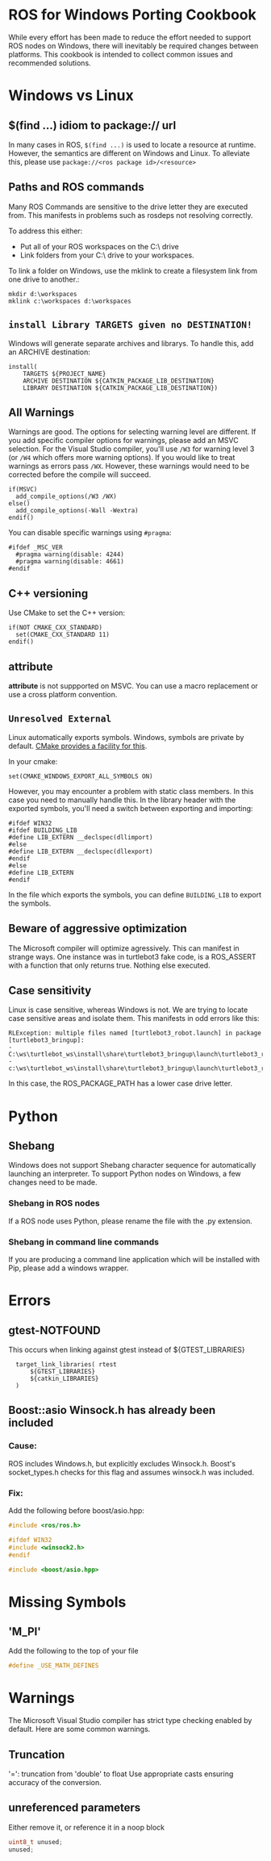 # ROS for Windows Porting Cookbook
While every effort has been made to reduce the effort needed to support ROS nodes on Windows, 
there will inevitably be required changes between platforms. This cookbook is intended to collect common issues and recommended solutions.

# Windows vs Linux
## $(find ...) idiom to package:// url
In many cases in ROS, `$(find ...)` is used to locate a resource at runtime. However, the semantics are different on Windows and Linux. 
To alleviate this, please use `package://<ros package id>/<resource>`   

## Paths and ROS commands
Many ROS Commands are sensitive to the drive letter they are executed from. This manifests in problems such as rosdeps not resolving correctly. 

To address this either:
  * Put all of your ROS workspaces on the C:\ drive
  * Link folders from your C:\ drive to your workspaces.

To link a folder on Windows, use the mklink to create a filesystem link from one drive to another.:
``` 
mkdir d:\workspaces
mklink c:\workspaces d:\workspaces
```

## `install Library TARGETS given no DESTINATION!` 

Windows will generate separate archives and librarys. To handle this, add an ARCHIVE destination:
```
install(
    TARGETS ${PROJECT_NAME}
    ARCHIVE DESTINATION ${CATKIN_PACKAGE_LIB_DESTINATION}
    LIBRARY DESTINATION ${CATKIN_PACKAGE_LIB_DESTINATION})
```
## All Warnings
Warnings are good. The options for selecting warning level are different. If you add specific compiler options for warnings, please add an MSVC selection. For the Visual Studio compiler, you'll use `/W3` for warning level 3 (or `/W4` which offers more warning options). If you would like to treat warnings as errors pass `/WX`. However, these warnings would need to be corrected before the compile will succeed.

```
if(MSVC)
  add_compile_options(/W3 /WX)
else()
  add_compile_options(-Wall -Wextra)
endif()
```

You can disable specific warnings using `#pragma`:

```
#ifdef _MSC_VER
  #pragma warning(disable: 4244)
  #pragma warning(disable: 4661)
#endif
```

## C++ versioning
Use CMake to set the C++ version:

```
if(NOT CMAKE_CXX_STANDARD)
  set(CMAKE_CXX_STANDARD 11)
endif()
```
## ____attribute____
____attribute____ is not suppported on MSVC. You can use a macro replacement or use a cross platform convention.

## `Unresolved External`
Linux automatically exports symbols. Windows, symbols are private by default. [CMake provides a facility for this](https://cmake.org/cmake/help/v3.4/prop_tgt/WINDOWS_EXPORT_ALL_SYMBOLS.html).

In your cmake:

```
set(CMAKE_WINDOWS_EXPORT_ALL_SYMBOLS ON)
```

However, you may encounter a problem with static class members. In this case you need to manually handle this.
In the library header with the exported symbols, you'll need a switch between exporting and importing:

```
#ifdef WIN32
#ifdef BUILDING_LIB
#define LIB_EXTERN __declspec(dllimport)
#else
#define LIB_EXTERN __declspec(dllexport)
#endif
#else
#define LIB_EXTERN
#endif
```

In the file which exports the symbols, you can define `BUILDING_LIB` to export the symbols.



## Beware of aggressive optimization
The Microsoft compiler will optimize agressively. This can manifest in strange ways. One instance was in turtlebot3 fake code, is a ROS_ASSERT with a function that only returns true. Nothing else executed.

## Case sensitivity
Linux is case sensitive, whereas Windows is not. We are trying to locate case sensitive areas and isolate them. This manifests in odd errors like this: 

```
RLException: multiple files named [turtlebot3_robot.launch] in package [turtlebot3_bringup]:
- C:\ws\turtlebot_ws\install\share\turtlebot3_bringup\launch\turtlebot3_robot.launch
- c:\ws\turtlebot_ws\install\share\turtlebot3_bringup\launch\turtlebot3_robot.launch
```
In this case, the ROS_PACKAGE_PATH has a lower case drive letter.

# Python
## Shebang
Windows does not support Shebang character sequence for automatically launching an interpreter. To support Python nodes on Windows, a few changes need to be made.
### Shebang in ROS nodes
If a ROS node uses Python, please rename the file with the .py extension.

### Shebang in command line commands
If you are producing a command line application which will be installed with Pip, please add a windows wrapper.


# Errors
## gtest-NOTFOUND
This occurs when linking against gtest instead of ${GTEST_LIBRARIES}
```
  target_link_libraries( rtest
      ${GTEST_LIBRARIES}
      ${catkin_LIBRARIES}
  )
```

## Boost::asio Winsock.h has already been included

### Cause:
ROS includes Windows.h, but explicitly excludes Winsock.h. Boost's socket_types.h checks for this flag and assumes winsock.h was included.

### Fix:
Add the following before boost/asio.hpp:
``` C++
#include <ros/ros.h>

#ifdef WIN32
#include <winsock2.h>
#endif

#include <boost/asio.hpp>
```

# Missing Symbols
## 'M_PI'
Add the following to the top of your file

``` C++
#define _USE_MATH_DEFINES 
```

# Warnings
The Microsoft Visual Studio compiler has strict type checking enabled by default. Here are some common warnings.

## Truncation
'=': truncation from 'double' to float
Use appropriate casts ensuring accuracy of the conversion.

## unreferenced parameters
Either remove it, or reference it in a noop block

```c++ 
uint8_t unused;
unused;
```

##  
